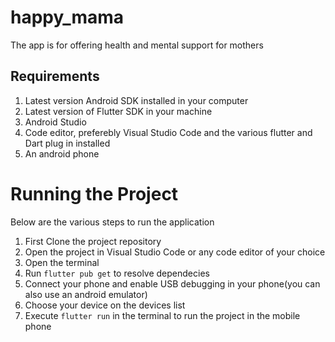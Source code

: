 # happy_mama

The app is for offering health and mental support for mothers
## Requirements
1. Latest version Android SDK installed in your computer
2. Latest version of Flutter SDK in your machine
3. Android Studio
4. Code editor, preferebly Visual Studio Code and the various flutter and Dart plug in installed
5. An android phone

# Running the Project

Below are the various steps to run the application
1. First Clone the project repository
2. Open the project in Visual Studio Code or any code editor of your choice
3. Open the terminal
4. Run `flutter pub get` to resolve dependecies
5. Connect your phone and enable USB debugging in your phone(you can also use an android emulator)
6. Choose your device on the devices list 
7. Execute `flutter run` in the terminal to run the project in the mobile phone